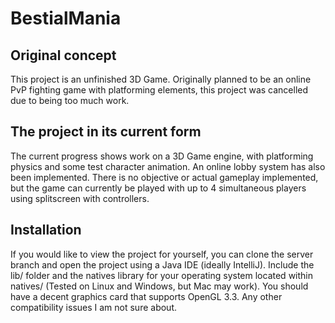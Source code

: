 # BestialMania

## Original concept
This project is an unfinished 3D Game. Originally planned to be an online PvP fighting game with platforming elements, this project was cancelled due to being too much work.

## The project in its current form
The current progress shows work on a 3D Game engine, with platforming physics and some test character animation. An online lobby system has also been implemented. There is no objective or actual gameplay implemented, but the game can currently be played with up to 4 simultaneous players using splitscreen with controllers.

## Installation
If you would like to view the project for yourself, you can clone the server branch and open the project using a Java IDE (ideally IntelliJ). Include the lib/ folder and the natives library for your operating system located within natives/ (Tested on Linux and Windows, but Mac may work). You should have a decent graphics card that supports OpenGL 3.3. Any other compatibility issues I am not sure about.
